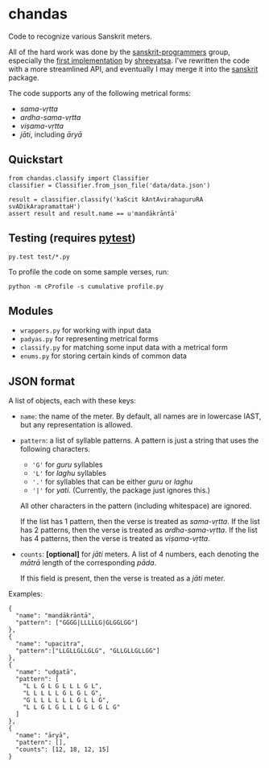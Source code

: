 chandas
=======

Code to recognize various Sanskrit meters.

All of the hard work was done by the [sanskrit-programmers][thread] group,
especially the [first implementation][impl] by [shreevatsa][shreevatsa].
I've rewritten the code with a more streamlined API, and eventually I may
merge it into the [sanskrit][sanskrit] package.

The code supports any of the following metrical forms:

- *sama-vṛtta*
- *ardha-sama-vṛtta*
- *viṣama-vṛtta*
- *jāti*, including *āryā*

Quickstart
----------

    from chandas.classify import Classifier
    classifier = Classifier.from_json_file('data/data.json')

    result = classifier.classify('kaScit kAntAvirahaguruRA svADikArapramattaH')
    assert result and result.name == u'mandākrāntā'


Testing (requires [pytest][pytest])
-----------------------------------

    py.test test/*.py

To profile the code on some sample verses, run:

    python -m cProfile -s cumulative profile.py


Modules
-------

- `wrappers.py` for working with input data
- `padyas.py` for representing metrical forms
- `classify.py` for matching some input data with a metrical form
- `enums.py` for storing certain kinds of common data


[thread]: https://groups.google.com/forum/#!topic/sanskrit-programmers/8jhfDaawkWI
[impl]: https://github.com/shreevatsa/sanskrit/tree/metrical-scan
[shreevatsa]: https://github.com/shreevatsa
[sanskrit]: https://github.com/sanskrit/sanskrit
[pytest]: http://pytest.org/latest/


JSON format
-----------
A list of objects, each with these keys:

- `name`: the name of the meter. By default, all names are in lowercase IAST,
  but any representation is allowed.

- `pattern`: a list of syllable patterns. A pattern is just a string that uses
  the following characters.

  - `'G'` for *guru* syllables
  - `'L'` for *laghu* syllables
  - `'.'` for syllables that can be either *guru* or *laghu*
  - `'|'` for *yati*. (Currently, the package just ignores this.)

  All other characters in the pattern (including whitespace) are ignored.

  If the list has 1 pattern, then the verse is treated as *sama-vṛtta*. If the
  list has 2 patterns, then the verse is treated as *ardha-sama-vṛtta*. If the
  list has 4 patterns, then the verse is treated as *viṣama-vṛtta*.

- `counts`: **[optional]** for *jāti* meters. A list of 4 numbers, each denoting
  the *mātrā* length of the corresponding *pāda*.

  If this field is present, then the verse is treated as a *jāti* meter.

Examples:

    {
      "name": "mandākrāntā",
      "pattern": ["GGGG|LLLLLG|GLGGLGG"]
    },
    {
      "name": "upacitra",
      "pattern":["LLGLLGLLGLG", "GLLGLLGLLGG"]
    },
    {
      "name": "udgatā",
      "pattern": [
        "L L G L G L L L G L",
        "L L L L L G L G L G",
        "G L L L L L L G L L G",
        "L L G L G L L L G L G L G"
      ]
    },
    {
      "name": "āryā",
      "pattern": [],
      "counts": [12, 18, 12, 15]
    }
